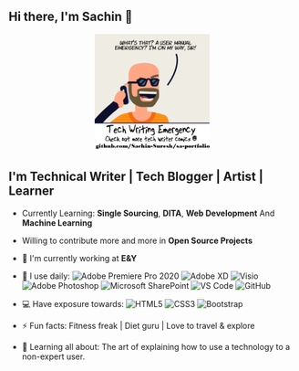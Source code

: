 ## Hi there, I'm Sachin 👋

<p align="center">
<img width="40%" src="./images/github-readme-profile.png">
</p>


## I'm **Technical Writer** | **Tech Blogger** | **Artist** | **Learner**


- Currently Learning:  **Single Sourcing**, **DITA**, **Web Development** And **Machine Learning**
- Willing to contribute more and more in **Open Source Projects**



- 🏢 I'm currently working at **E&Y**
- 🚀 I use daily:
  ![Adobe Premiere Pro 2020 ](https://img.shields.io/badge/-Adobe%20Premiere%20Pro-9999FF?style=plastic&logo=adobe-premiere-pro)
  ![Adobe XD](https://img.shields.io/badge/-Adobe%20XD-FF26BE?style=plastic&logo=adobe-xd)
  ![Visio](https://img.shields.io/badge/-Visio-3955A3?style=plastic&logo=microsoft-visio)
  ![Adobe Photoshop](https://img.shields.io/badge/-Adobe%20Photoshop-31A8FF?style=plastic&logo=adobe-photoshop)
  ![Microsoft SharePoint](https://img.shields.io/badge/-SharePoint-0078D4?style=plastic&logo=microsoft-sharepoint)
  ![VS Code](https://img.shields.io/badge/-VS%20Code-007ACC?style=plastic&logo=visual-studio-code)
  ![GitHub](https://img.shields.io/badge/-GitHub-181717?style=plastic&logo=github)
  
  
- 💻 Have exposure towards:
  ![HTML5](https://img.shields.io/badge/-HTML5-E34F26?style=plastic&logo=html5&logoColor=white)
  ![CSS3](https://img.shields.io/badge/-CSS3-1572B6?style=plastic&logo=css3)
  ![Bootstrap](https://img.shields.io/badge/-Bootstrap-563D7C?style=plastic&logo=bootstrap)
- ⚡️ Fun facts: Fitness freak | Diet guru | Love to travel & explore


- 🌱 Learning all about:
The art of explaining how to use a technology to a non-expert user.
